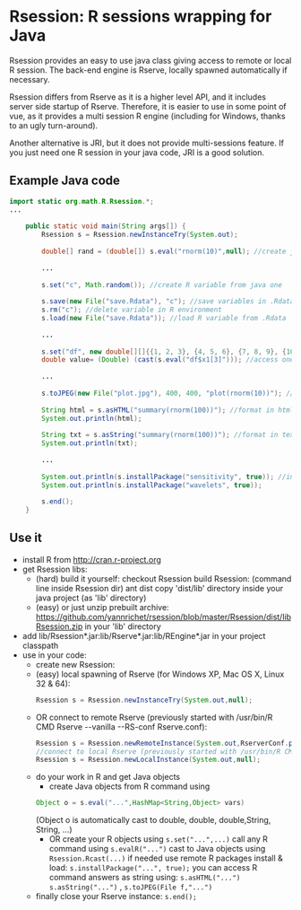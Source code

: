 # Rsession: R sessions wrapping for Java #

Rsession provides an easy to use java class giving access to remote or local R session. The back-end engine is Rserve, locally spawned automatically if necessary.

Rsession differs from Rserve as it is a higher level API, and it includes server side startup of Rserve. Therefore, it is easier to use in some point of vue, as it provides a multi session R engine (including for Windows, thanks to an ugly turn-around).

Another alternative is JRI, but it does not provide multi-sessions feature. If you just need one R session in your java code, JRI is a good solution.
## Example Java code ##
```java
import static org.math.R.Rsession.*;
...
 
    public static void main(String args[]) {
        Rsession s = Rsession.newInstanceTry(System.out);
 
        double[] rand = (double[]) s.eval("rnorm(10)",null); //create java variable from R command
 
        ...
 
        s.set("c", Math.random()); //create R variable from java one
 
        s.save(new File("save.Rdata"), "c"); //save variables in .Rdata
        s.rm("c"); //delete variable in R environment
        s.load(new File("save.Rdata")); //load R variable from .Rdata
 
        ...
 
        s.set("df", new double[][]{{1, 2, 3}, {4, 5, 6}, {7, 8, 9}, {10, 11, 12}}, "x1", "x2", "x3"); //create data frame from given vectors
        double value= (Double) (cast(s.eval("df$x1[3]"))); //access one value in data frame
 
        ...
 
        s.toJPEG(new File("plot.jpg"), 400, 400, "plot(rnorm(10))"); //create jpeg file from R graphical command (like plot)
 
        String html = s.asHTML("summary(rnorm(100))"); //format in html using R2HTML
        System.out.println(html);
 
        String txt = s.asString("summary(rnorm(100))"); //format in text
        System.out.println(txt);
 
        ...
 
        System.out.println(s.installPackage("sensitivity", true)); //install and load R package
        System.out.println(s.installPackage("wavelets", true));
 
        s.end();
    }
```
## Use it ##

* install R from http://cran.r-project.org
* get Rsession libs:
  * (hard) build it yourself:
            checkout Rsession
            build Rsession: (command line inside Rsession dir) ant dist
            copy 'dist/lib' directory inside your java project (as 'lib' directory) 
  * (easy) or just unzip prebuilt archive: https://github.com/yannrichet/rsession/blob/master/Rsession/dist/libRsession.zip in your 'lib' directory 
* add lib/Rsession*.jar:lib/Rserve*.jar:lib/REngine*.jar in your project classpath
* use in your code:
  * create new Rsession:
  * (easy) local spawning of Rserve (for Windows XP, Mac OS X, Linux 32 & 64):
    ```java
    Rsession s = Rsession.newInstanceTry(System.out,null);
    ```
  * OR connect to remote Rserve (previously started with /usr/bin/R CMD Rserve --vanilla --RS-conf Rserve.conf):
    ```java
    Rsession s = Rsession.newRemoteInstance(System.out,RserverConf.parse("R://192.168.1.1"));
    //connect to local Rserve (previously started with /usr/bin/R CMD Rserve --vanilla --RS-conf Rserve.conf):
    Rsession s = Rsession.newLocalInstance(System.out,null); 
    ```
  * do your work in R and get Java objects
    * create Java objects from R command using
    ```java
    Object o = s.eval("...",HashMap<String,Object> vars)
    ```
    (Object o is automatically cast to double, double, double,String, String, ...)
    * OR
      create your R objects using `s.set("...",...)`
      call any R command using `s.evalR("...")`
      cast to Java objects using `Rsession.Rcast(...)`
      if needed use remote R packages install & load: `s.installPackage("...", true);`
      you can access R command answers as string using: `s.asHTML("...")` `s.asString("...")` , `s.toJPEG(File f,"...")` 
  * finally close your Rserve instance: `s.end(); `

